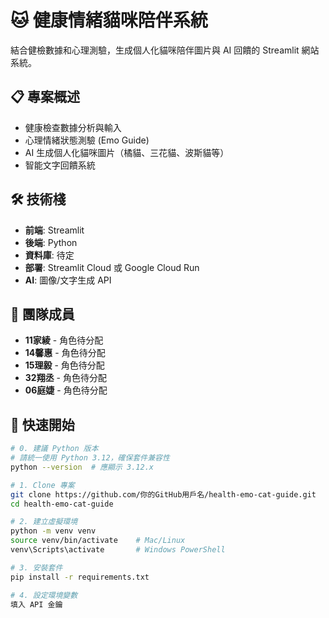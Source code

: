 # 🐱 健康情緒貓咪陪伴系統

結合健檢數據和心理測驗，生成個人化貓咪陪伴圖片與 AI 回饋的 Streamlit 網站系統。

## 📋 專案概述
- 健康檢查數據分析與輸入
- 心理情緒狀態測驗 (Emo Guide)
- AI 生成個人化貓咪圖片（橘貓、三花貓、波斯貓等）
- 智能文字回饋系統

## 🛠 技術棧
- **前端**: Streamlit
- **後端**: Python
- **資料庫**: 待定
- **部署**: Streamlit Cloud 或 Google Cloud Run
- **AI**: 圖像/文字生成 API

## 👥 團隊成員
- **11家綾** - 角色待分配  
- **14馨惠** - 角色待分配
- **15理毅** - 角色待分配
- **32翔丞** - 角色待分配
- **06庭婕** - 角色待分配

## 🚀 快速開始
```bash
# 0. 建議 Python 版本
# 請統一使用 Python 3.12，確保套件兼容性
python --version  # 應顯示 3.12.x

# 1. Clone 專案
git clone https://github.com/你的GitHub用戶名/health-emo-cat-guide.git
cd health-emo-cat-guide

# 2. 建立虛擬環境
python -m venv venv
source venv/bin/activate    # Mac/Linux
venv\Scripts\activate       # Windows PowerShell

# 3. 安裝套件
pip install -r requirements.txt

# 4. 設定環境變數
填入 API 金鑰
```
